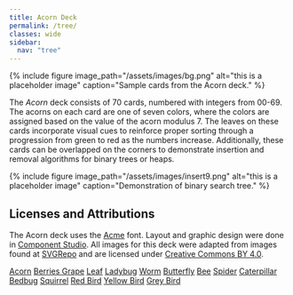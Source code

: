 ```yaml
---
title: Acorn Deck
permalink: /tree/
classes: wide
sidebar:
  nav: "tree"
---
```


{% include figure image_path="/assets/images/bg.png" alt="this is a placeholder image" caption="Sample cards from the Acorn deck." %}

The *Acorn* deck consists of 70 cards, numbered with integers from 00-69. The acorns
on each card are one of seven colors, where the colors are assigned based on the value
of the acorn modulus 7. The leaves on these cards incorporate visual cues to reinforce
proper sorting through a progression from green to red as the numbers increase.
Additionally, these cards can be overlapped on the corners to demonstrate
insertion and removal algorithms for binary trees or heaps.

{% include figure image_path="/assets/images/insert9.png" alt="this is a placeholder image" caption="Demonstration
of binary search tree." %}

## Licenses and Attributions

The Acorn deck uses the [Acme](https://fonts.google.com/specimen/Acme) font.
Layout and graphic design were done in [Component Studio](https://component.studio/).
All images for this deck were adapted from images found at
[SVGRepo](https://www.svgrepo.com/) and are licensed under
[Creative Commons BY 4.0](https://creativecommons.org/licenses/by/4.0/).

[Acorn](https://www.svgrepo.com/svg/211980/acorn)
[Berries Grape](https://www.svgrepo.com/svg/211978/berries-grape)
[Leaf](https://www.svgrepo.com/svg/211987/leaf)
[Ladybug](https://www.svgrepo.com/svg/297046/ladybug-bug)
[Worm](https://www.svgrepo.com/svg/227106/worm)
[Butterfly](https://www.svgrepo.com/svg/275532/butterfly-animal)
[Bee](https://www.svgrepo.com/svg/89827/bee)
[Spider](https://www.svgrepo.com/svg/192088/spider)
[Caterpillar](https://www.svgrepo.com/svg/270811/caterpillar)
[Bedbug](https://www.svgrepo.com/svg/270768/bedbug)
[Squirrel](https://www.svgrepo.com/svg/37754/squirrel)
[Red Bird](https://www.svgrepo.com/svg/170181/bird)
[Yellow Bird](https://www.svgrepo.com/svg/295718/bird)
[Grey Bird](https://www.svgrepo.com/svg/263332/bird)
